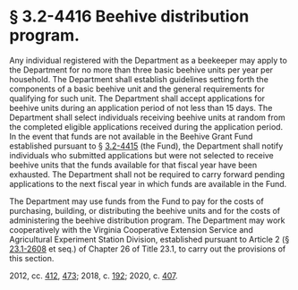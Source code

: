 # § 3.2-4416 Beehive distribution program.

<p>Any individual registered with the Department as a beekeeper may apply to the Department for no more than three basic beehive units per year per household. The Department shall establish guidelines setting forth the components of a basic beehive unit and the general requirements for qualifying for such unit. The Department shall accept applications for beehive units during an application period of not less than 15 days. The Department shall select individuals receiving beehive units at random from the completed eligible applications received during the application period. In the event that funds are not available in the Beehive Grant Fund established pursuant to § <a href='/vacode/3.2-4415/'>3.2-4415</a> (the Fund), the Department shall notify individuals who submitted applications but were not selected to receive beehive units that the funds available for that fiscal year have been exhausted. The Department shall not be required to carry forward pending applications to the next fiscal year in which funds are available in the Fund.</p><p>The Department may use funds from the Fund to pay for the costs of purchasing, building, or distributing the beehive units and for the costs of administering the beehive distribution program. The Department may work cooperatively with the Virginia Cooperative Extension Service and Agricultural Experiment Station Division, established pursuant to Article 2 (§ <a href='/vacode/23.1-2608/'>23.1-2608</a> et seq.) of Chapter 26 of Title 23.1, to carry out the provisions of this section.</p><p>2012, cc. <a href='http://lis.virginia.gov/cgi-bin/legp604.exe?121+ful+CHAP0412'>412</a>, <a href='http://lis.virginia.gov/cgi-bin/legp604.exe?121+ful+CHAP0473'>473</a>; 2018, c. <a href='http://lis.virginia.gov/cgi-bin/legp604.exe?181+ful+CHAP0192'>192</a>; 2020, c. <a href='http://lis.virginia.gov/cgi-bin/legp604.exe?201+ful+CHAP0407'>407</a>.</p>
